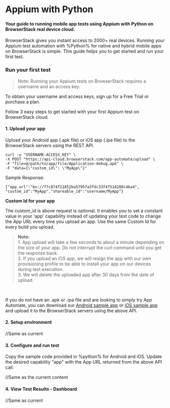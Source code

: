 # Appium with Python
#### Your guide to running mobile app tests using Appium with Python on BrowserStack real device cloud.

BrowserStack gives you instant access to 2000+ real devices. Running your Appium test automation with %Python% for native and hybrid mobile apps on BrowserStack is simple. This guide helps you to get started and run your first test.

### Run your first test
>Note: Running your Appium tests on BrowserStack requires a username and an access key.

To obtain your username and access keys, sign up for a Free Trial or purchase a plan.

Follow 3 easy steps to get started with your first Appium test on BrowserStack cloud.

#### 1. Upload your app
Upload your Android app (.apk file) or iOS app (.ipa file) to the BrowserStack servers using the REST API.

```
curl -u "USERNAME:ACCESS_KEY" \
-X POST "https://api-cloud.browserstack.com/app-automate/upload" \
-F "file=@/path/to/app/file/Application-debug.apk" \
-F "data={\"custom_id\": \"MyApp\"}"
```

Sample Response:
```
{"app_url":"bs://f7c874f21852ba57957a3fdc33f47514288c4ba4", "custom_id":"MyApp","shareable_id":"username/MyApp"}
```

	
**Custom Id for your app**

The custom_id is above request is optional. It enables you to set a constant value in your 'app' capability instead of updating your test code to change the App URL every time you upload an app. Use the same Custom Id for every build you upload. 


>**Note:**<br>
	1. App upload will take a few seconds to about a minute depending on the size of your app. Do not interrupt the curl command until you get the response back.<br>
	2. If you upload an iOS app, we will resign the app with our own provisioning profile to be able to install your app on our devices during test execution.<br>
	3. We will delete the uploaded app after 30 days from the date of upload.<br>

<br>

If you do not have an .apk or .ipa file and are looking to simply try App Automate, you can download our [Android sample app](https://www.browserstack.com/app-automate/sample-apps/android/WikipediaSample.apk) or [iOS sample app](https://www.browserstack.com/app-automate/sample-apps/ios/BStackSampleApp.ipa) and upload it to the BrowserStack servers using the above API.

#### 2. Setup environment

//Same as current



#### 3. Configure and run test
	
Copy the sample code provided in %python% for Android and iOS. Update the desired capability "app" with the App URL returned from the above API call.

//Same as the current content


#### 4. View Test Results - Dashboard

//Same as current

